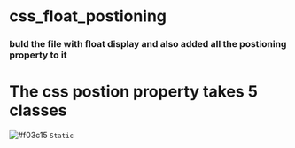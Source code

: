 # css_float_postioning

### buld the file with float display and also added all the postioning property  to it 

# The css postion property takes 5 classes 



![#f03c15](https://via.placeholder.com/15/f03c15/f03c15.png) `Static`
